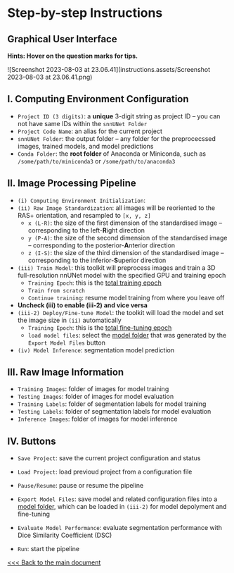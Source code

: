 # Step-by-step Instructions

## Graphical User Interface

**Hints: Hover on the question marks for tips.**

![Screenshot 2023-08-03 at 23.06.41](instructions.assets/Screenshot 2023-08-03 at 23.06.41.png)

## I. Computing Environment Configuration

- `Project ID (3 digits)`: a **unique** 3-digit string as project ID – you can not have same IDs within the `snnUNet Folder`
- `Project Code Name`: an alias for the current project
- `snnUNet Folder`: the output folder – any folder for the preprocecssed images,  trained models, and model predictions
- `Conda Folder`: the **root folder** of Anaconda or Miniconda, such as `/some/path/to/miniconda3` or `/some/path/to/anaconda3`

## II. Image Processing Pipeline

- `(i) Computing Environment Initialization`:
- `(ii) Raw Image Standardization`: all images will be reoriented to the RAS+ orientation, and resampled to `[x, y, z]`
  - `x (L-R)`: the size of the first dimension of the standardised image – corresponding to the left-**R**ight direction
  - `y (P-A)`: the size of the second dimension of the standardised image – corresponding to the posterior-**A**nterior direction
  - `z (I-S)`: the size of the third dimension of the standardised image – corresponding to the inferior-**S**uperior direction
- `(iii) Train Model`: this toolkit will preprocess images and train a 3D full-resolution nnUNet model with the specified GPU and training epoch
  - `Training Epoch`: this is the <u>total training epoch</u>
  - `Train from scratch`
  - `Continue training`: resume model training from where you leave off
- **Uncheck (iii) to enable (iii-2) and vice versa**
- `(iii-2) Deploy/Fine-tune Model`: the toolkit will load the model and set the image size in `(ii)` automatically
  - `Training Epoch`: this is the <u>total fine-tuning epoch</u>
  - `load model files`: select the <u>model folder</u> that was generated by the `Export Model Files` button
- `(iv) Model Inference`: segmentation model prediction

## III. Raw Image Information

- `Training Images`: folder of images for model training
- `Testing Images`:  folder of images for model evaluation
- `Training Labels`: folder of segmentation labels for model training
- `Testing Labels`: folder of segmentation labels for model evaluation
- `Inference Images`: folder of images for model inference

## IV. Buttons

- `Save Project`: save the current project configuration and status

- `Load Project`: load previoud project from a configuration file

- `Pause/Resume`: pause or resume the pipeline

- `Export Model Files`: save model and related configuration files into a <u>model folder</u>, which can be loaded in `(iii-2)` for model depolyment and fine-tuning

- `Evaluate Model Performance`: evaluate segmentation performance with Dice Similarity Coefficient (DSC)

- `Run`: start the pipeline

  

[<<< Back to the main document](https://github.com/YongchengYAO/snnUNet/tree/main)

